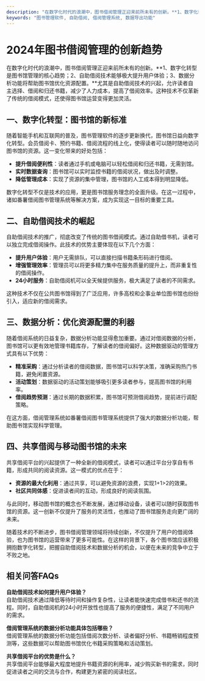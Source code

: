 ```yaml
---
description: "在数字化时代的浪潮中，图书借阅管理正迎来前所未有的创新。**1、数字化转型是图书馆管理的核心趋势；2、自助借阅技术能够极大提升用户体验；3、数据分析功能将帮助图书馆优化资源配置。**尤其是自助借阅技术的兴起，允许读者自主选择、借阅和归还书籍，减少了人力成本，提高了借阅效率。这种技术不仅革新了传统的借阅模式，还使得图书馆运营变得更加灵活。"
keywords: "图书管理软件, 自助借阅, 借阅管理系统, 数据导出功能"
---
```

# 2024年图书借阅管理的创新趋势

在数字化时代的浪潮中，图书借阅管理正迎来前所未有的创新。**1、数字化转型是图书馆管理的核心趋势；2、自助借阅技术能够极大提升用户体验；3、数据分析功能将帮助图书馆优化资源配置。**尤其是自助借阅技术的兴起，允许读者自主选择、借阅和归还书籍，减少了人力成本，提高了借阅效率。这种技术不仅革新了传统的借阅模式，还使得图书馆运营变得更加灵活。

## 一、数字化转型：图书馆的新标准

随着智能手机和互联网的普及，图书管理软件的逐步更新换代，图书馆日益向数字化转型。会员借阅卡、预约书籍、借阅流程的线上化，使得读者可以随时随地访问图书馆的资源。这一变化带来的好处包括：

- **提升借阅便利性**：读者通过手机或电脑可以轻松借阅和归还书籍，无需到馆。
- **实时数据查询**：图书馆可以实时监控书籍的借阅状况，做出及时调整。
- **降低管理成本**：实现了资源的集中管理，图书馆的人工成本得到明显降低。

数字化转型不仅是技术的应用，更是图书馆服务理念的全面升级。在这一过程中，诸如番薯借阅图书管理系统等解决方案，成为实现这一目标的重要工具。

## 二、自助借阅技术的崛起

自助借阅技术的推广，彻底改变了传统的图书借阅模式。通过自助借书机，读者可以独立完成借阅操作。此技术的优势主要体现在以下几个方面：

- **提升用户体验**：用户无需排队，可以直接扫描书籍条形码进行借阅。
- **增强管理效率**：管理员可以将更多精力集中在服务质量的提升上，而非重复性的借阅操作。
- **24小时服务**：自助借阅机可以全天候提供服务，极大满足了读者的不同需求。

这种技术不仅在公共图书馆得到了广泛应用，许多高校和企事业单位图书馆也纷纷引入，适应新的借阅需求。

## 三、数据分析：优化资源配置的利器

随着借阅系统的日益复杂，数据分析功能显得愈加重要。通过对借阅数据的分析，图书馆可以更有效地管理书籍库存，了解读者的借阅偏好。这种数据驱动的管理方式具有以下优势：

- **精准采购**：通过分析读者的借阅数据，图书馆可以科学决策，准确采购热门书籍，避免闲置资源。
- **活动策划**：数据驱动的活动策划能够吸引更多读者参与，提高图书馆的利用率。
- **借阅趋势预测**：通过长期的数据积累，图书馆可预测借阅趋势，提前进行调配策略。

在这方面，借阅管理系统如番薯借阅图书管理系统提供了强大的数据分析功能，帮助图书馆实现科学管理。

## 四、共享借阅与移动图书馆的未来

共享借阅平台的兴起提供了一种全新的借阅模式，读者可以通过平台分享自有书籍，形成共同的阅读资源。这一模式的优点在于：

- **资源的最大化利用**：通过共享，可以避免资源的浪费，实现1+1>2的效果。
- **社区共同体感**：促进读者间的互动，形成良好的阅读氛围。

与此同时，移动图书馆的概念也不断发展，通过移动设备，读者可以随时获取图书馆的资源。这一创新不仅提升了服务的灵活性，也推动了图书馆服务走向更广阔的未来。

随着技术的不断进步，图书借阅管理领域将持续创新，不仅提升了用户的借阅体验，也为图书馆的运营带来了更多可能性。在这样的背景下，各个图书馆应该积极拥抱数字化转型，把握自助借阅技术和数据分析的机会，以便在未来的竞争中立于不败之地。

## 相关问答FAQs

**自助借阅技术如何提升用户体验？**  
自助借阅技术通过降低等待时间和操作复杂性，让读者能快速完成借书和还书的流程。同时，自助借阅机的24小时开放性也提高了服务的便捷性，满足了不同用户的需求。

**借阅管理系统的数据分析功能具体包括哪些？**  
借阅管理系统的数据分析功能包括借阅次数分析、读者偏好分析、书籍畅销程度预测等，这些数据可以帮助图书馆优化书籍采购策略和活动策划。

**共享借阅平台的优势是什么？**  
共享借阅平台能够最大程度地提升书籍资源的利用率，减少购买新书的需求，同时促进读者之间的交流与合作，构建更为紧密的阅读社区。
